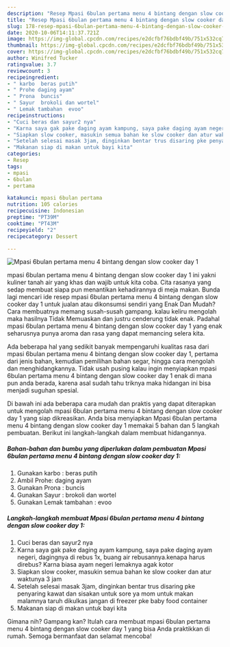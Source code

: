 ```yaml
---
description: "Resep Mpasi 6bulan pertama menu 4 bintang dengan slow cooker day 1 | Cara Membuat Mpasi 6bulan pertama menu 4 bintang dengan slow cooker day 1 Yang Bisa Manjain Lidah"
title: "Resep Mpasi 6bulan pertama menu 4 bintang dengan slow cooker day 1 | Cara Membuat Mpasi 6bulan pertama menu 4 bintang dengan slow cooker day 1 Yang Bisa Manjain Lidah"
slug: 178-resep-mpasi-6bulan-pertama-menu-4-bintang-dengan-slow-cooker-day-1-cara-membuat-mpasi-6bulan-pertama-menu-4-bintang-dengan-slow-cooker-day-1-yang-bisa-manjain-lidah
date: 2020-10-06T14:11:37.721Z
image: https://img-global.cpcdn.com/recipes/e2dcfbf76bdbf49b/751x532cq70/mpasi-6bulan-pertama-menu-4-bintang-dengan-slow-cooker-day-1-foto-resep-utama.jpg
thumbnail: https://img-global.cpcdn.com/recipes/e2dcfbf76bdbf49b/751x532cq70/mpasi-6bulan-pertama-menu-4-bintang-dengan-slow-cooker-day-1-foto-resep-utama.jpg
cover: https://img-global.cpcdn.com/recipes/e2dcfbf76bdbf49b/751x532cq70/mpasi-6bulan-pertama-menu-4-bintang-dengan-slow-cooker-day-1-foto-resep-utama.jpg
author: Winifred Tucker
ratingvalue: 3.7
reviewcount: 3
recipeingredient:
- " karbo  beras putih"
- " Prohe daging ayam"
- " Prona  buncis"
- " Sayur  brokoli dan wortel"
- " Lemak tambahan  evoo"
recipeinstructions:
- "Cuci beras dan sayur2 nya"
- "Karna saya gak pake daging ayam kampung, saya pake daging ayam negeri, dagingnya di rebus 1x, buang air rebusannya.kenapa harus direbus? Karna biasa ayam negeri lemaknya agak kotor"
- "Siapkan slow cooker, masukin semua bahan ke slow cooker dan atur waktunya 3 jam"
- "Setelah selesai masak 3jam, dinginkan bentar trus disaring pke penyaring kawat dan sisakan untuk sore ya mom untuk makan malamnya taruh dikulkas jangan di freezer pke baby food container"
- "Makanan siap di makan untuk bayi kita"
categories:
- Resep
tags:
- mpasi
- 6bulan
- pertama

katakunci: mpasi 6bulan pertama 
nutrition: 105 calories
recipecuisine: Indonesian
preptime: "PT39M"
cooktime: "PT43M"
recipeyield: "2"
recipecategory: Dessert

---
```



![Mpasi 6bulan pertama menu 4 bintang dengan slow cooker day 1](https://img-global.cpcdn.com/recipes/e2dcfbf76bdbf49b/751x532cq70/mpasi-6bulan-pertama-menu-4-bintang-dengan-slow-cooker-day-1-foto-resep-utama.jpg)


mpasi 6bulan pertama menu 4 bintang dengan slow cooker day 1 ini yakni kuliner tanah air yang khas dan wajib untuk kita coba. Cita rasanya yang sedap membuat siapa pun menantikan kehadirannya di meja makan.
Bunda lagi mencari ide resep mpasi 6bulan pertama menu 4 bintang dengan slow cooker day 1 untuk jualan atau dikonsumsi sendiri yang Enak Dan Mudah? Cara membuatnya memang susah-susah gampang. kalau keliru mengolah maka hasilnya Tidak Memuaskan dan justru cenderung tidak enak. Padahal mpasi 6bulan pertama menu 4 bintang dengan slow cooker day 1 yang enak seharusnya punya aroma dan rasa yang dapat memancing selera kita.

Ada beberapa hal yang sedikit banyak mempengaruhi kualitas rasa dari mpasi 6bulan pertama menu 4 bintang dengan slow cooker day 1, pertama dari jenis bahan, kemudian pemilihan bahan segar, hingga cara mengolah dan menghidangkannya. Tidak usah pusing kalau ingin menyiapkan mpasi 6bulan pertama menu 4 bintang dengan slow cooker day 1 enak di mana pun anda berada, karena asal sudah tahu triknya maka hidangan ini bisa menjadi suguhan spesial.




Di bawah ini ada beberapa cara mudah dan praktis yang dapat diterapkan untuk mengolah mpasi 6bulan pertama menu 4 bintang dengan slow cooker day 1 yang siap dikreasikan. Anda bisa menyiapkan Mpasi 6bulan pertama menu 4 bintang dengan slow cooker day 1 memakai 5 bahan dan 5 langkah pembuatan. Berikut ini langkah-langkah dalam membuat hidangannya.

<!--inarticleads1-->

##### Bahan-bahan dan bumbu yang diperlukan dalam pembuatan Mpasi 6bulan pertama menu 4 bintang dengan slow cooker day 1:

1. Gunakan  karbo : beras putih
1. Ambil  Prohe: daging ayam
1. Gunakan  Prona : buncis
1. Gunakan  Sayur : brokoli dan wortel
1. Gunakan  Lemak tambahan : evoo




<!--inarticleads2-->

##### Langkah-langkah membuat Mpasi 6bulan pertama menu 4 bintang dengan slow cooker day 1:

1. Cuci beras dan sayur2 nya
1. Karna saya gak pake daging ayam kampung, saya pake daging ayam negeri, dagingnya di rebus 1x, buang air rebusannya.kenapa harus direbus? Karna biasa ayam negeri lemaknya agak kotor
1. Siapkan slow cooker, masukin semua bahan ke slow cooker dan atur waktunya 3 jam
1. Setelah selesai masak 3jam, dinginkan bentar trus disaring pke penyaring kawat dan sisakan untuk sore ya mom untuk makan malamnya taruh dikulkas jangan di freezer pke baby food container
1. Makanan siap di makan untuk bayi kita




Gimana nih? Gampang kan? Itulah cara membuat mpasi 6bulan pertama menu 4 bintang dengan slow cooker day 1 yang bisa Anda praktikkan di rumah. Semoga bermanfaat dan selamat mencoba!
